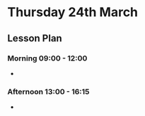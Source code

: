# Thursday 24th March

## Lesson Plan

### Morning 09:00 - 12:00

+ 

### Afternoon 13:00 - 16:15

+ 
